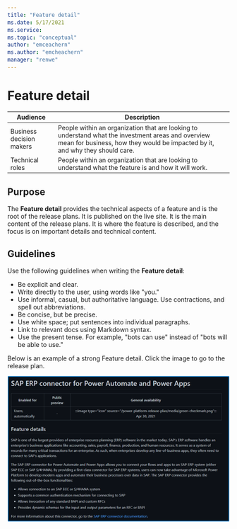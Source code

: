 ```yaml
---
title: "Feature detail"
ms.date: 5/17/2021
ms.service: 
ms.topic: "conceptual"
author: "emceachern"
ms.author: "emcheachern"
manager: "renwe"
---
```


# Feature detail

| Audience | Description |
|-------------|------------|
| Business decision makers | People within an organization that are looking to understand what the investment areas and overview mean for business, how they would be impacted by it, and why they should care. |
| Technical roles | People within an organization that are looking to understand what the feature is and how it will work. |

## Purpose
The **Feature detail** provides the technical aspects of a feature and is the root of the release plans. It is published on the live site. It is the main content of the release plans. It is where the feature is described, and the focus is on important details and technical content. 

## Guidelines
Use the following guidelines when writing the **Feature detail**:

* Be explicit and clear.
* Write directly to the user, using words like "you."
* Use informal, casual, but authoritative language. Use contractions, and spell out abbreviations.
* Be concise, but be precise.
* Use white space; put sentences into individual paragraphs.
* Link to relevant docs using Markdown syntax.
* Use the present tense. For example, "bots can use" instead of "bots will be able to use."

Below is an example of a strong Feature detail. Click the image to go to the release plan.  

[![Example of a Feature detail](media/featuredetail.png "Example of a Feature detail")](https://docs.microsoft.com/power-platform-release-plan/2021wave1/data-integration/sap-erp-connector-power-automate-power-apps)


